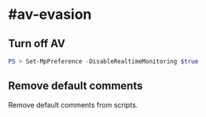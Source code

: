 # #av-evasion
## Turn off AV
```powershell
PS > Set-MpPreference -DisableRealtimeMonitoring $true
```
## Remove default comments
Remove default comments from scripts.